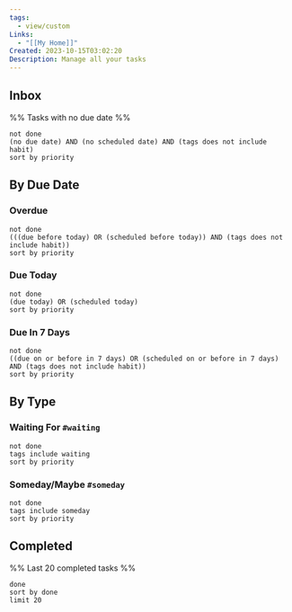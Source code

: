 ```yaml
---
tags:
  - view/custom
Links:
  - "[[My Home]]"
Created: 2023-10-15T03:02:20
Description: Manage all your tasks
---
```


## Inbox

%% Tasks with no due date %%

```tasks
not done
(no due date) AND (no scheduled date) AND (tags does not include habit)
sort by priority
```

## By Due Date

### Overdue

```tasks
not done
(((due before today) OR (scheduled before today)) AND (tags does not include habit))
sort by priority
```

### Due Today

```tasks
not done
(due today) OR (scheduled today)
sort by priority
```

### Due In 7 Days

```tasks
not done
((due on or before in 7 days) OR (scheduled on or before in 7 days) AND (tags does not include habit))
sort by priority
```

## By Type

### Waiting For `#waiting`

```tasks
not done
tags include waiting
sort by priority
```

### Someday/Maybe `#someday`

```tasks
not done
tags include someday
sort by priority
```

## Completed

%% Last 20 completed tasks %%

```tasks
done
sort by done
limit 20
```
